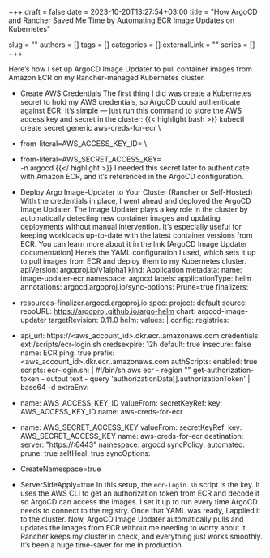 +++ 
draft = false
date = 2023-10-20T13:27:54+03:00
title = "How ArgoCD and Rancher Saved Me Time by Automating ECR Image Updates on Kubernetes"

slug = ""
authors = []
tags = []
categories = []
externalLink = ""
series = []
+++


Here’s how I set up ArgoCD Image Updater to pull container images from Amazon ECR on my Rancher-managed Kubernetes cluster.

- Create AWS Credentials
The first thing I did was create a Kubernetes secret to hold my AWS credentials, so ArgoCD could authenticate against ECR. It’s simple — just run this command to store the AWS access key and secret in the cluster:
{{< highlight bash >}}
kubectl create secret generic aws-creds-for-ecr \
 - from-literal=AWS_ACCESS_KEY_ID=<your-access-key-id> \
 - from-literal=AWS_SECRET_ACCESS_KEY=<your-secret-access-key> \
 -n argocd
{{</ highlight >}}
I needed this secret later to authenticate with Amazon ECR, and it’s referenced in the ArgoCD configuration.

- Deploy Argo Image-Updater to Your Cluster (Rancher or Self-Hosted)
With the credentials in place, I went ahead and deployed the ArgoCD Image Updater. The Image Updater plays a key role in the cluster by automatically detecting new container images and updating deployments without manual intervention. It’s especially useful for keeping workloads up-to-date with the latest container versions from ECR. You can learn more about it in the link [ArgoCD Image Updater documentation]
Here’s the YAML configuration I used, which sets it up to pull images from ECR and deploy them to my Kubernetes cluster.
apiVersion: argoproj.io/v1alpha1
kind: Application
metadata:
 name: image-updater-ecr
 namespace: argocd
 labels:
 applicationType: helm
 annotations:
 argocd.argoproj.io/sync-options: Prune=true
 finalizers:
 - resources-finalizer.argocd.argoproj.io
spec:
 project: default
 source:
 repoURL: https://argoproj.github.io/argo-helm
 chart: argocd-image-updater
 targetRevision: 0.11.0
 helm:
 values: |
 config:
 registries:
 - api_url: https://<aws_account_id>.dkr.ecr.<region>.amazonaws.com
 credentials: ext:/scripts/ecr-login.sh
 credsexpire: 12h
 default: true
 insecure: false
 name: ECR
 ping: true
 prefix: <aws_account_id>.dkr.ecr.<region>.amazonaws.com
 authScripts:
 enabled: true
 scripts:
 ecr-login.sh: |
 #!/bin/sh
 aws ecr - region "<region>" get-authorization-token - output text - query 'authorizationData[].authorizationToken' | base64 -d
 extraEnv:
 - name: AWS_ACCESS_KEY_ID
 valueFrom:
 secretKeyRef:
 key: AWS_ACCESS_KEY_ID
 name: aws-creds-for-ecr
 - name: AWS_SECRET_ACCESS_KEY
 valueFrom:
 secretKeyRef:
 key: AWS_SECRET_ACCESS_KEY
 name: aws-creds-for-ecr
 destination:
 server: "https://<your-cluster-api-server>:6443"
 namespace: argocd
 syncPolicy:
 automated:
 prune: true
 selfHeal: true
 syncOptions:
 - CreateNamespace=true
 - ServerSideApply=true
In this setup, the `ecr-login.sh` script is the key. It uses the AWS CLI to get an authorization token from ECR and decode it so ArgoCD can access the images. I set it up to run every time ArgoCD needs to connect to the registry.
Once that YAML was ready, I applied it to the cluster. Now, ArgoCD Image Updater automatically pulls and updates the images from ECR without me needing to worry about it. Rancher keeps my cluster in check, and everything just works smoothly. It’s been a huge time-saver for me in production.